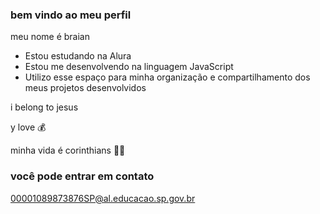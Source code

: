 ### bem vindo ao meu perfil 

meu nome é braian

- Estou estudando na Alura
- Estou me desenvolvendo na linguagem JavaScript
- Utilizo esse espaço para minha organização e compartilhamento dos meus projetos desenvolvidos

i belong to jesus 

y love 💰

minha vida é corinthians 🖤🤍

### você pode entrar em contato

00001089873876SP@al.educacao.sp.gov.br

